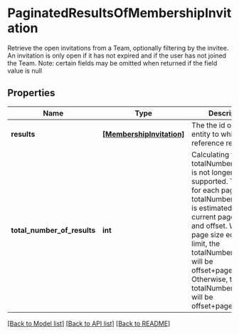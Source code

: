 # PaginatedResultsOfMembershipInvitation

Retrieve the open invitations from a Team, optionally filtering by the invitee. An invitation is only open if it has not expired and if the user has not joined the Team. Note: certain fields may be omitted when returned if the field value is null 
## Properties
Name | Type | Description | Notes
------------ | ------------- | ------------- | -------------
**results** | [**[MembershipInvitation]**](MembershipInvitation.md) | The the id of the entity to which this reference refers | [optional] 
**total_number_of_results** | **int** | Calculating the actual totalNumberOfResults is not longer supported. Therefore, for each page, the totalNumberOfResults is estimated using the current page, limit, and offset. When the page size equals the limit, the totalNumberOfResults will be offset+pageSize+ 1. Otherwise, the totalNumberOfResults will be offset+pageSize.  | [optional] 

[[Back to Model list]](../README.md#documentation-for-models) [[Back to API list]](../README.md#documentation-for-api-endpoints) [[Back to README]](../README.md)



